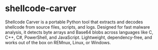 # shellcode-carver
Shellcode Carver is a portable Python tool that extracts and decodes shellcode from source files, scripts, and logs. Designed for fast malware analysis, it detects byte arrays and Base64 blobs across languages like C, C++, C#, PowerShell, and JavaScript. Lightweight, dependency-free, and works out of the box on REMnux, Linux, or Windows.
